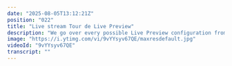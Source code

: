 ```yaml
---
date: "2025-08-05T13:12:21Z"
position: "022"
title: "Live stream Tour de Live Preview"
description: "We go over every possible Live Preview configuration from SSG to SSR, and from CSR to GraphQL. This is the final guide on setting up Contentstack Live Preview you'll ever need. And yes, this is the base for visual building as well.\n\nJoin us on Discord: https://discord.gg/E2By3474"
image: "https://i.ytimg.com/vi/9vYYsyv67QE/maxresdefault.jpg"
videoId: "9vYYsyv67QE"
transcript: ""
---
```


